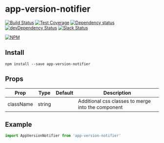 # app-version-notifier

[![Build Status](https://travis-ci.org/octoblu/app-version-notifier.svg?branch=master)](https://travis-ci.org/octoblu/app-version-notifier)
[![Test Coverage](https://codecov.io/gh/octoblu/app-version-notifier/branch/master/graph/badge.svg)](https://codecov.io/gh/octoblu/app-version-notifier)
[![Dependency status](http://img.shields.io/david/octoblu/app-version-notifier.svg?style=flat)](https://david-dm.org/octoblu/app-version-notifier)
[![devDependency Status](http://img.shields.io/david/dev/octoblu/app-version-notifier.svg?style=flat)](https://david-dm.org/octoblu/app-version-notifier#info=devDependencies)
[![Slack Status](http://community-slack.octoblu.com/badge.svg)](http://community-slack.octoblu.com)

[![NPM](https://nodei.co/npm/app-version-notifier.svg?style=flat)](https://npmjs.org/package/app-version-notifier)

## Install
```
npm install --save app-version-notifier
```

## Props
| Prop      | Type   | Default | Description                          |
| ----------| -------| --------| -------------------------------------|
| className | string |         | Additional css classes to merge into the component |


## Example
```js
import AppVersionNotifier from 'app-version-notifier'
```
